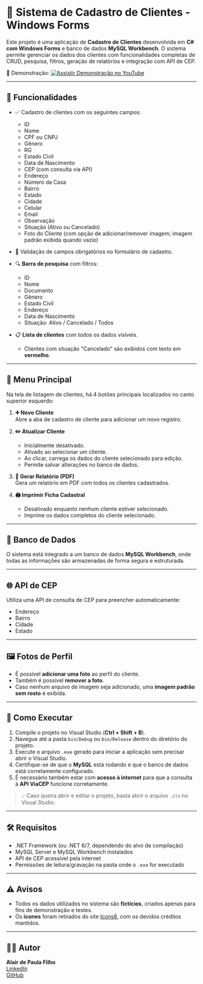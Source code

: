 # 🧾 Sistema de Cadastro de Clientes - Windows Forms

Este projeto é uma aplicação de **Cadastro de Clientes** desenvolvida em **C# com Windows Forms** e banco de dados **MySQL Workbench**. O sistema permite gerenciar os dados dos clientes com funcionalidades completas de CRUD, pesquisa, filtros, geração de relatórios e integração com API de CEP.

🎥 Demonstração:
[![Assistir Demonstração no YouTube](https://img.youtube.com/vi/jhnaX2X6Ay0/hqdefault.jpg)](https://youtu.be/jhnaX2X6Ay0)

---

## 📌 Funcionalidades

- ✅ Cadastro de clientes com os seguintes campos:
  - ID
  - Nome
  - CPF ou CNPJ
  - Gênero
  - RG
  - Estado Civil
  - Data de Nascimento
  - CEP (com consulta via API)
  - Endereço
  - Número da Casa
  - Bairro
  - Estado
  - Cidade
  - Celular
  - Email
  - Observação
  - Situação (Ativo ou Cancelado)
  - Foto do Cliente (com opção de adicionar/remover imagem; imagem padrão exibida quando vazio)

- 🛑 Validação de campos obrigatórios no formulário de cadastro.

- 🔍 **Barra de pesquisa** com filtros:
  - ID
  - Nome
  - Documento
  - Gênero
  - Estado Civil
  - Endereço
  - Data de Nascimento
  - Situação: Ativo / Cancelado / Todos

- 📋 **Lista de clientes** com todos os dados visíveis.
  - Clientes com situação "Cancelado" são exibidos com texto em **vermelho**.

---

## 🧭 Menu Principal

Na tela de listagem de clientes, há 4 botões principais localizados no canto superior esquerdo:

1. **➕ Novo Cliente**  
   Abre a aba de cadastro de cliente para adicionar um novo registro.

2. **✏️ Atualizar Cliente**  
   - Inicialmente desativado.
   - Ativado ao selecionar um cliente.
   - Ao clicar, carrega os dados do cliente selecionado para edição.
   - Permite salvar alterações no banco de dados.

3. **📄 Gerar Relatório (PDF)**  
   Gera um relatório em PDF com todos os clientes cadastrados.

4. **🖨️ Imprimir Ficha Cadastral**  
   - Desativado enquanto nenhum cliente estiver selecionado.
   - Imprime os dados completos do cliente selecionado.

---

## 💾 Banco de Dados

O sistema está integrado a um banco de dados **MySQL Workbench**, onde todas as informações são armazenadas de forma segura e estruturada.

---

## 🌐 API de CEP

Utiliza uma API de consulta de CEP para preencher automaticamente:
- Endereço
- Bairro
- Cidade
- Estado

---

## 🖼️ Fotos de Perfil

- É possível **adicionar uma foto** ao perfil do cliente.
- Também é possível **remover a foto**.
- Caso nenhum arquivo de imagem seja adicionado, uma **imagem padrão sem rosto** é exibida.

---

## 🚀 Como Executar

1. Compile o projeto no Visual Studio (**Ctrl + Shift + B**).
2. Navegue até a pasta `bin/Debug` ou `bin/Release` dentro do diretório do projeto.
3. Execute o arquivo `.exe` gerado para iniciar a aplicação sem precisar abrir o Visual Studio.
4. Certifique-se de que o **MySQL** está rodando e que o banco de dados está corretamente configurado.
5. É necessário também estar com **acesso à internet** para que a consulta à **API ViaCEP** funcione corretamente.

> 💡 Caso queira abrir e editar o projeto, basta abrir o arquivo `.sln` no Visual Studio.

---

## 🛠 Requisitos

- .NET Framework (ou .NET 6/7, dependendo do alvo de compilação)
- MySQL Server e MySQL Workbench instalados
- API de CEP acessível pela internet
- Permissões de leitura/gravação na pasta onde o `.exe` for executado

---

## ⚠️ Avisos

- Todos os dados utilizados no sistema são **fictícios**, criados apenas para fins de demonstração e testes.
- Os **ícones** foram retirados do site [Icons8](https://icons8.com/), com os devidos créditos mantidos.

---

## 👨‍💻 Autor

**Alair de Paula Filho**  
[LinkedIn](https://www.linkedin.com/in/alair-de-paula-filho-832ba9301)  
[GitHub](https://github.com/Alair-Filho)

